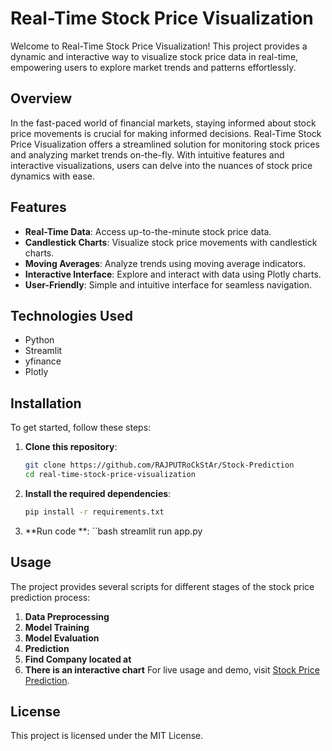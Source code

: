 # Real-Time Stock Price Visualization

Welcome to Real-Time Stock Price Visualization! This project provides a dynamic and interactive way to visualize stock price data in real-time, empowering users to explore market trends and patterns effortlessly.

## Overview

In the fast-paced world of financial markets, staying informed about stock price movements is crucial for making informed decisions. Real-Time Stock Price Visualization offers a streamlined solution for monitoring stock prices and analyzing market trends on-the-fly. With intuitive features and interactive visualizations, users can delve into the nuances of stock price dynamics with ease.

## Features

- **Real-Time Data**: Access up-to-the-minute stock price data.
- **Candlestick Charts**: Visualize stock price movements with candlestick charts.
- **Moving Averages**: Analyze trends using moving average indicators.
- **Interactive Interface**: Explore and interact with data using Plotly charts.
- **User-Friendly**: Simple and intuitive interface for seamless navigation.

## Technologies Used

- Python
- Streamlit
- yfinance
- Plotly

## Installation

To get started, follow these steps:

1. **Clone this repository**:
    ```bash
    git clone https://github.com/RAJPUTRoCkStAr/Stock-Prediction
    cd real-time-stock-price-visualization
    ```

2. **Install the required dependencies**:
    ```bash
    pip install -r requirements.txt
    ```
3. **Run code **:
    ``bash
    streamlit run app.py
## Usage

The project provides several scripts for different stages of the stock price prediction process:

1. **Data Preprocessing**
2. **Model Training**
3. **Model Evaluation**
4. **Prediction**
5. **Find Company located at**
6. **There is an interactive chart**
For live usage and demo, visit [Stock Price Prediction](https://stock-prediction-tech.streamlit.app/).

## License

This project is licensed under the MIT License.
